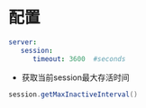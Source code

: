 # 配置

```yml
server:
   session:
      timeout: 3600  #seconds
```

* 获取当前session最大存活时间

```java
session.getMaxInactiveInterval()
```
